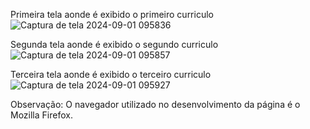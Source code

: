 Primeira tela aonde é exibido o primeiro curriculo
![Captura de tela 2024-09-01 095836](https://github.com/user-attachments/assets/26fa8f3b-6c60-42e5-9531-e8854a07df68)

Segunda tela aonde é exibido o segundo curriculo
![Captura de tela 2024-09-01 095857](https://github.com/user-attachments/assets/793554a3-ae25-4b96-a8fd-6ca908724728)

Terceira tela aonde é exibido o terceiro curriculo
![Captura de tela 2024-09-01 095927](https://github.com/user-attachments/assets/c74c910d-3aa8-4137-8bb8-38fb9374cf2f)

Observação: O navegador utilizado no desenvolvimento da página é o Mozilla Firefox.

